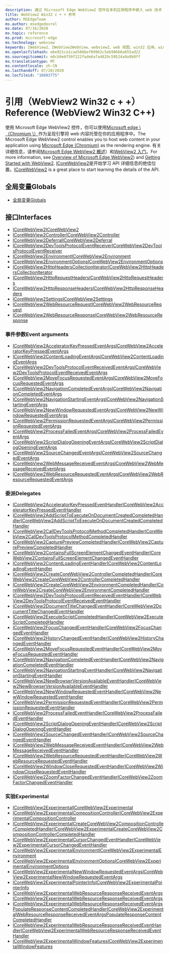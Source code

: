 ```yaml
---
description: 通过 Microsoft Edge WebView2 控件在本机应用程序中嵌入 web 技术（HTML、CSS 和 JavaScript）
title: WebView2 Win32 c + + 参考
author: MSEdgeTeam
ms.author: msedgedevrel
ms.date: 07/16/2020
ms.topic: reference
ms.prod: microsoft-edge
ms.technology: webview
keywords: IWebView2、IWebView2WebView、webview2、web 视图、win32 应用、win32、edge、ICoreWebView2、ICoreWebView2Controller、浏览器控件、边缘 html
ms.openlocfilehash: e6e921ca1cae586bef89962c5eb98668a655ad22
ms.sourcegitcommit: e0cb9e6f59f222fade6afa4829c59524a9a9b9ff
ms.translationtype: MT
ms.contentlocale: zh-CN
ms.lasthandoff: 07/20/2020
ms.locfileid: "10883775"
---
```

# <span data-ttu-id="3a50e-104">引用（WebView2 Win32 c + +）</span><span class="sxs-lookup"><span data-stu-id="3a50e-104">Reference (WebView2 Win32 C++)</span></span>  

<span data-ttu-id="3a50e-105">使用 Microsoft Edge WebView2 控件，你可以使用[Microsoft edge \ （Chromium \）](https://www.microsoftedgeinsider.com)作为呈现引擎将 web 内容托管在你的应用程序中。</span><span class="sxs-lookup"><span data-stu-id="3a50e-105">The Microsoft Edge WebView2 control enables you to host web content in your application using [Microsoft Edge \(Chromium\)](https://www.microsoftedgeinsider.com) as the rendering engine.</span></span>  <span data-ttu-id="3a50e-106">有关详细信息，请参阅[Microsoft Edge WebView2 概述](../../index.md)）和[WebView2 入门](../../gettingstarted/win32.md)。</span><span class="sxs-lookup"><span data-stu-id="3a50e-106">For more information, see [Overview of Microsoft Edge WebView2](../../index.md)) and [Getting Started with WebView2](../../gettingstarted/win32.md).</span></span>  <span data-ttu-id="3a50e-107">[ICoreWebView2](0-9-538/ICoreWebView2.md)是开始学习 API 详细信息的绝佳位置。</span><span class="sxs-lookup"><span data-stu-id="3a50e-107">[ICoreWebView2](0-9-538/ICoreWebView2.md) is a great place to start learning the details of the API.</span></span>  

## <span data-ttu-id="3a50e-108">全局变量</span><span class="sxs-lookup"><span data-stu-id="3a50e-108">Globals</span></span>  

*   [<span data-ttu-id="3a50e-109">全局变量</span><span class="sxs-lookup"><span data-stu-id="3a50e-109">Globals</span></span>](0-9-538/webview2-idl.md)  

## <span data-ttu-id="3a50e-110">接口</span><span class="sxs-lookup"><span data-stu-id="3a50e-110">Interfaces</span></span>  
*   [<span data-ttu-id="3a50e-111">ICoreWebView2</span><span class="sxs-lookup"><span data-stu-id="3a50e-111">ICoreWebView2</span></span>](0-9-538/icorewebview2.md)
*   [<span data-ttu-id="3a50e-112">ICoreWebView2Controller</span><span class="sxs-lookup"><span data-stu-id="3a50e-112">ICoreWebView2Controller</span></span>](0-9-538/icorewebview2controller.md)
*   [<span data-ttu-id="3a50e-113">ICoreWebView2Deferral</span><span class="sxs-lookup"><span data-stu-id="3a50e-113">ICoreWebView2Deferral</span></span>](0-9-538/icorewebview2deferral.md)
*   [<span data-ttu-id="3a50e-114">ICoreWebView2DevToolsProtocolEventReceiver</span><span class="sxs-lookup"><span data-stu-id="3a50e-114">ICoreWebView2DevToolsProtocolEventReceiver</span></span>](0-9-538/icorewebview2devtoolsprotocoleventreceiver.md)
*   [<span data-ttu-id="3a50e-115">ICoreWebView2Environment</span><span class="sxs-lookup"><span data-stu-id="3a50e-115">ICoreWebView2Environment</span></span>](0-9-538/icorewebview2environment.md)
*   [<span data-ttu-id="3a50e-116">ICoreWebView2EnvironmentOptions</span><span class="sxs-lookup"><span data-stu-id="3a50e-116">ICoreWebView2EnvironmentOptions</span></span>](0-9-538/icorewebview2environmentoptions.md)
*   [<span data-ttu-id="3a50e-117">ICoreWebView2HttpHeadersCollectionIterator</span><span class="sxs-lookup"><span data-stu-id="3a50e-117">ICoreWebView2HttpHeadersCollectionIterator</span></span>](0-9-538/icorewebview2httpheaderscollectioniterator.md)
*   [<span data-ttu-id="3a50e-118">ICoreWebView2HttpRequestHeaders</span><span class="sxs-lookup"><span data-stu-id="3a50e-118">ICoreWebView2HttpRequestHeaders</span></span>](0-9-538/icorewebview2httprequestheaders.md)
*   [<span data-ttu-id="3a50e-119">ICoreWebView2HttpResponseHeaders</span><span class="sxs-lookup"><span data-stu-id="3a50e-119">ICoreWebView2HttpResponseHeaders</span></span>](0-9-538/icorewebview2httpresponseheaders.md)
*   [<span data-ttu-id="3a50e-120">ICoreWebView2Settings</span><span class="sxs-lookup"><span data-stu-id="3a50e-120">ICoreWebView2Settings</span></span>](0-9-538/icorewebview2settings.md)
*   [<span data-ttu-id="3a50e-121">ICoreWebView2WebResourceRequest</span><span class="sxs-lookup"><span data-stu-id="3a50e-121">ICoreWebView2WebResourceRequest</span></span>](0-9-538/icorewebview2webresourcerequest.md)
*   [<span data-ttu-id="3a50e-122">ICoreWebView2WebResourceResponse</span><span class="sxs-lookup"><span data-stu-id="3a50e-122">ICoreWebView2WebResourceResponse</span></span>](0-9-538/icorewebview2webresourceresponse.md)

### <span data-ttu-id="3a50e-123">事件参数</span><span class="sxs-lookup"><span data-stu-id="3a50e-123">Event arguments</span></span>

*   [<span data-ttu-id="3a50e-124">ICoreWebView2AcceleratorKeyPressedEventArgs</span><span class="sxs-lookup"><span data-stu-id="3a50e-124">ICoreWebView2AcceleratorKeyPressedEventArgs</span></span>](0-9-538/icorewebview2acceleratorkeypressedeventargs.md)
*   [<span data-ttu-id="3a50e-125">ICoreWebView2ContentLoadingEventArgs</span><span class="sxs-lookup"><span data-stu-id="3a50e-125">ICoreWebView2ContentLoadingEventArgs</span></span>](0-9-538/icorewebview2contentloadingeventargs.md)
*   [<span data-ttu-id="3a50e-126">ICoreWebView2DevToolsProtocolEventReceivedEventArgs</span><span class="sxs-lookup"><span data-stu-id="3a50e-126">ICoreWebView2DevToolsProtocolEventReceivedEventArgs</span></span>](0-9-538/icorewebview2devtoolsprotocoleventreceivedeventargs.md)
*   [<span data-ttu-id="3a50e-127">ICoreWebView2MoveFocusRequestedEventArgs</span><span class="sxs-lookup"><span data-stu-id="3a50e-127">ICoreWebView2MoveFocusRequestedEventArgs</span></span>](0-9-538/icorewebview2movefocusrequestedeventargs.md)
*   [<span data-ttu-id="3a50e-128">ICoreWebView2NavigationCompletedEventArgs</span><span class="sxs-lookup"><span data-stu-id="3a50e-128">ICoreWebView2NavigationCompletedEventArgs</span></span>](0-9-538/icorewebview2navigationcompletedeventargs.md)
*   [<span data-ttu-id="3a50e-129">ICoreWebView2NavigationStartingEventArgs</span><span class="sxs-lookup"><span data-stu-id="3a50e-129">ICoreWebView2NavigationStartingEventArgs</span></span>](0-9-538/icorewebview2navigationstartingeventargs.md)
*   [<span data-ttu-id="3a50e-130">ICoreWebView2NewWindowRequestedEventArgs</span><span class="sxs-lookup"><span data-stu-id="3a50e-130">ICoreWebView2NewWindowRequestedEventArgs</span></span>](0-9-538/icorewebview2newwindowrequestedeventargs.md)
*   [<span data-ttu-id="3a50e-131">ICoreWebView2PermissionRequestedEventArgs</span><span class="sxs-lookup"><span data-stu-id="3a50e-131">ICoreWebView2PermissionRequestedEventArgs</span></span>](0-9-538/icorewebview2permissionrequestedeventargs.md)
*   [<span data-ttu-id="3a50e-132">ICoreWebView2ProcessFailedEventArgs</span><span class="sxs-lookup"><span data-stu-id="3a50e-132">ICoreWebView2ProcessFailedEventArgs</span></span>](0-9-538/icorewebview2processfailedeventargs.md)
*   [<span data-ttu-id="3a50e-133">ICoreWebView2ScriptDialogOpeningEventArgs</span><span class="sxs-lookup"><span data-stu-id="3a50e-133">ICoreWebView2ScriptDialogOpeningEventArgs</span></span>](0-9-538/icorewebview2scriptdialogopeningeventargs.md)
*   [<span data-ttu-id="3a50e-134">ICoreWebView2SourceChangedEventArgs</span><span class="sxs-lookup"><span data-stu-id="3a50e-134">ICoreWebView2SourceChangedEventArgs</span></span>](0-9-538/icorewebview2sourcechangedeventargs.md)
*   [<span data-ttu-id="3a50e-135">ICoreWebView2WebMessageReceivedEventArgs</span><span class="sxs-lookup"><span data-stu-id="3a50e-135">ICoreWebView2WebMessageReceivedEventArgs</span></span>](0-9-538/icorewebview2webmessagereceivedeventargs.md)
*   [<span data-ttu-id="3a50e-136">ICoreWebView2WebResourceRequestedEventArgs</span><span class="sxs-lookup"><span data-stu-id="3a50e-136">ICoreWebView2WebResourceRequestedEventArgs</span></span>](0-9-538/icorewebview2webresourcerequestedeventargs.md)

### <span data-ttu-id="3a50e-137">委派</span><span class="sxs-lookup"><span data-stu-id="3a50e-137">Delegates</span></span>

*   [<span data-ttu-id="3a50e-138">ICoreWebView2AcceleratorKeyPressedEventHandler</span><span class="sxs-lookup"><span data-stu-id="3a50e-138">ICoreWebView2AcceleratorKeyPressedEventHandler</span></span>](0-9-538/icorewebview2acceleratorkeypressedeventhandler.md)
*   [<span data-ttu-id="3a50e-139">ICoreWebView2AddScriptToExecuteOnDocumentCreatedCompletedHandler</span><span class="sxs-lookup"><span data-stu-id="3a50e-139">ICoreWebView2AddScriptToExecuteOnDocumentCreatedCompletedHandler</span></span>](0-9-538/icorewebview2addscripttoexecuteondocumentcreatedcompletedhandler.md)
*   [<span data-ttu-id="3a50e-140">ICoreWebView2CallDevToolsProtocolMethodCompletedHandler</span><span class="sxs-lookup"><span data-stu-id="3a50e-140">ICoreWebView2CallDevToolsProtocolMethodCompletedHandler</span></span>](0-9-538/icorewebview2calldevtoolsprotocolmethodcompletedhandler.md)
*   [<span data-ttu-id="3a50e-141">ICoreWebView2CapturePreviewCompletedHandler</span><span class="sxs-lookup"><span data-stu-id="3a50e-141">ICoreWebView2CapturePreviewCompletedHandler</span></span>](0-9-538/icorewebview2capturepreviewcompletedhandler.md)
*   [<span data-ttu-id="3a50e-142">ICoreWebView2ContainsFullScreenElementChangedEventHandler</span><span class="sxs-lookup"><span data-stu-id="3a50e-142">ICoreWebView2ContainsFullScreenElementChangedEventHandler</span></span>](0-9-538/icorewebview2containsfullscreenelementchangedeventhandler.md)
*   [<span data-ttu-id="3a50e-143">ICoreWebView2ContentLoadingEventHandler</span><span class="sxs-lookup"><span data-stu-id="3a50e-143">ICoreWebView2ContentLoadingEventHandler</span></span>](0-9-538/icorewebview2contentloadingeventhandler.md)
*   [<span data-ttu-id="3a50e-144">ICoreWebView2CreateCoreWebView2ControllerCompletedHandler</span><span class="sxs-lookup"><span data-stu-id="3a50e-144">ICoreWebView2CreateCoreWebView2ControllerCompletedHandler</span></span>](0-9-538/icorewebview2createcorewebview2controllercompletedhandler.md)
*   [<span data-ttu-id="3a50e-145">ICoreWebView2CreateCoreWebView2EnvironmentCompletedHandler</span><span class="sxs-lookup"><span data-stu-id="3a50e-145">ICoreWebView2CreateCoreWebView2EnvironmentCompletedHandler</span></span>](0-9-538/icorewebview2createcorewebview2environmentcompletedhandler.md)
*   [<span data-ttu-id="3a50e-146">ICoreWebView2DevToolsProtocolEventReceivedEventHandler</span><span class="sxs-lookup"><span data-stu-id="3a50e-146">ICoreWebView2DevToolsProtocolEventReceivedEventHandler</span></span>](0-9-538/icorewebview2devtoolsprotocoleventreceivedeventhandler.md)
*   [<span data-ttu-id="3a50e-147">ICoreWebView2DocumentTitleChangedEventHandler</span><span class="sxs-lookup"><span data-stu-id="3a50e-147">ICoreWebView2DocumentTitleChangedEventHandler</span></span>](0-9-538/icorewebview2documenttitlechangedeventhandler.md)
*   [<span data-ttu-id="3a50e-148">ICoreWebView2ExecuteScriptCompletedHandler</span><span class="sxs-lookup"><span data-stu-id="3a50e-148">ICoreWebView2ExecuteScriptCompletedHandler</span></span>](0-9-538/icorewebview2executescriptcompletedhandler.md)
*   [<span data-ttu-id="3a50e-149">ICoreWebView2FocusChangedEventHandler</span><span class="sxs-lookup"><span data-stu-id="3a50e-149">ICoreWebView2FocusChangedEventHandler</span></span>](0-9-538/icorewebview2focuschangedeventhandler.md)
*   [<span data-ttu-id="3a50e-150">ICoreWebView2HistoryChangedEventHandler</span><span class="sxs-lookup"><span data-stu-id="3a50e-150">ICoreWebView2HistoryChangedEventHandler</span></span>](0-9-538/icorewebview2historychangedeventhandler.md)
*   [<span data-ttu-id="3a50e-151">ICoreWebView2MoveFocusRequestedEventHandler</span><span class="sxs-lookup"><span data-stu-id="3a50e-151">ICoreWebView2MoveFocusRequestedEventHandler</span></span>](0-9-538/icorewebview2movefocusrequestedeventhandler.md)
*   [<span data-ttu-id="3a50e-152">ICoreWebView2NavigationCompletedEventHandler</span><span class="sxs-lookup"><span data-stu-id="3a50e-152">ICoreWebView2NavigationCompletedEventHandler</span></span>](0-9-538/icorewebview2navigationcompletedeventhandler.md)
*   [<span data-ttu-id="3a50e-153">ICoreWebView2NavigationStartingEventHandler</span><span class="sxs-lookup"><span data-stu-id="3a50e-153">ICoreWebView2NavigationStartingEventHandler</span></span>](0-9-538/icorewebview2navigationstartingeventhandler.md)
*   [<span data-ttu-id="3a50e-154">ICoreWebView2NewBrowserVersionAvailableEventHandler</span><span class="sxs-lookup"><span data-stu-id="3a50e-154">ICoreWebView2NewBrowserVersionAvailableEventHandler</span></span>](0-9-538/icorewebview2newbrowserversionavailableeventhandler.md)
*   [<span data-ttu-id="3a50e-155">ICoreWebView2NewWindowRequestedEventHandler</span><span class="sxs-lookup"><span data-stu-id="3a50e-155">ICoreWebView2NewWindowRequestedEventHandler</span></span>](0-9-538/icorewebview2newwindowrequestedeventhandler.md)
*   [<span data-ttu-id="3a50e-156">ICoreWebView2PermissionRequestedEventHandler</span><span class="sxs-lookup"><span data-stu-id="3a50e-156">ICoreWebView2PermissionRequestedEventHandler</span></span>](0-9-538/icorewebview2permissionrequestedeventhandler.md)
*   [<span data-ttu-id="3a50e-157">ICoreWebView2ProcessFailedEventHandler</span><span class="sxs-lookup"><span data-stu-id="3a50e-157">ICoreWebView2ProcessFailedEventHandler</span></span>](0-9-538/icorewebview2processfailedeventhandler.md)
*   [<span data-ttu-id="3a50e-158">ICoreWebView2ScriptDialogOpeningEventHandler</span><span class="sxs-lookup"><span data-stu-id="3a50e-158">ICoreWebView2ScriptDialogOpeningEventHandler</span></span>](0-9-538/icorewebview2scriptdialogopeningeventhandler.md)
*   [<span data-ttu-id="3a50e-159">ICoreWebView2SourceChangedEventHandler</span><span class="sxs-lookup"><span data-stu-id="3a50e-159">ICoreWebView2SourceChangedEventHandler</span></span>](0-9-538/icorewebview2sourcechangedeventhandler.md)
*   [<span data-ttu-id="3a50e-160">ICoreWebView2WebMessageReceivedEventHandler</span><span class="sxs-lookup"><span data-stu-id="3a50e-160">ICoreWebView2WebMessageReceivedEventHandler</span></span>](0-9-538/icorewebview2webmessagereceivedeventhandler.md)
*   [<span data-ttu-id="3a50e-161">ICoreWebView2WebResourceRequestedEventHandler</span><span class="sxs-lookup"><span data-stu-id="3a50e-161">ICoreWebView2WebResourceRequestedEventHandler</span></span>](0-9-538/icorewebview2webresourcerequestedeventhandler.md)
*   [<span data-ttu-id="3a50e-162">ICoreWebView2WindowCloseRequestedEventHandler</span><span class="sxs-lookup"><span data-stu-id="3a50e-162">ICoreWebView2WindowCloseRequestedEventHandler</span></span>](0-9-538/icorewebview2windowcloserequestedeventhandler.md)
*   [<span data-ttu-id="3a50e-163">ICoreWebView2ZoomFactorChangedEventHandler</span><span class="sxs-lookup"><span data-stu-id="3a50e-163">ICoreWebView2ZoomFactorChangedEventHandler</span></span>](0-9-538/icorewebview2zoomfactorchangedeventhandler.md)

### <span data-ttu-id="3a50e-164">实验</span><span class="sxs-lookup"><span data-stu-id="3a50e-164">Experimental</span></span>

*   [<span data-ttu-id="3a50e-165">ICoreWebView2Experimental</span><span class="sxs-lookup"><span data-stu-id="3a50e-165">ICoreWebView2Experimental</span></span>](0-9-538/icorewebview2experimental.md)
*   [<span data-ttu-id="3a50e-166">ICoreWebView2ExperimentalCompositionController</span><span class="sxs-lookup"><span data-stu-id="3a50e-166">ICoreWebView2ExperimentalCompositionController</span></span>](0-9-538/icorewebview2experimentalcompositioncontroller.md)
*   [<span data-ttu-id="3a50e-167">ICoreWebView2ExperimentalCreateCoreWebView2CompositionControllerCompletedHandler</span><span class="sxs-lookup"><span data-stu-id="3a50e-167">ICoreWebView2ExperimentalCreateCoreWebView2CompositionControllerCompletedHandler</span></span>](0-9-538/icorewebview2experimentalcreatecorewebview2compositioncontrollercompletedhandler.md)
*   [<span data-ttu-id="3a50e-168">ICoreWebView2ExperimentalCursorChangedEventHandler</span><span class="sxs-lookup"><span data-stu-id="3a50e-168">ICoreWebView2ExperimentalCursorChangedEventHandler</span></span>](0-9-538/icorewebview2experimentalcursorchangedeventhandler.md)
*   [<span data-ttu-id="3a50e-169">ICoreWebView2ExperimentalEnvironment</span><span class="sxs-lookup"><span data-stu-id="3a50e-169">ICoreWebView2ExperimentalEnvironment</span></span>](0-9-538/icorewebview2experimentalenvironment.md)
*   [<span data-ttu-id="3a50e-170">ICoreWebView2ExperimentalEnvironmentOptions</span><span class="sxs-lookup"><span data-stu-id="3a50e-170">ICoreWebView2ExperimentalEnvironmentOptions</span></span>](0-9-538/icorewebview2experimentalenvironmentoptions.md)
*   [<span data-ttu-id="3a50e-171">ICoreWebView2ExperimentalNewWindowRequestedEventArgs</span><span class="sxs-lookup"><span data-stu-id="3a50e-171">ICoreWebView2ExperimentalNewWindowRequestedEventArgs</span></span>](0-9-538/icorewebview2experimentalnewwindowrequestedeventargs.md)
*   [<span data-ttu-id="3a50e-172">ICoreWebView2ExperimentalPointerInfo</span><span class="sxs-lookup"><span data-stu-id="3a50e-172">ICoreWebView2ExperimentalPointerInfo</span></span>](0-9-538/icorewebview2experimentalpointerinfo.md)
*   [<span data-ttu-id="3a50e-173">ICoreWebView2ExperimentalWebResourceResponseReceivedEventArgs</span><span class="sxs-lookup"><span data-stu-id="3a50e-173">ICoreWebView2ExperimentalWebResourceResponseReceivedEventArgs</span></span>](0-9-538/icorewebview2experimentalwebresourceresponsereceivedeventargs.md)
*   [<span data-ttu-id="3a50e-174">ICoreWebView2ExperimentalWebResourceResponseReceivedEventArgsPopulateResponseContentCompletedHandler</span><span class="sxs-lookup"><span data-stu-id="3a50e-174">ICoreWebView2ExperimentalWebResourceResponseReceivedEventArgsPopulateResponseContentCompletedHandler</span></span>](0-9-538/icorewebview2experimentalwebresourceresponsereceivedeventargspopulateresponsecontentcompletedhandler.md)
*   [<span data-ttu-id="3a50e-175">ICoreWebView2ExperimentalWebResourceResponseReceivedEventHandler</span><span class="sxs-lookup"><span data-stu-id="3a50e-175">ICoreWebView2ExperimentalWebResourceResponseReceivedEventHandler</span></span>](0-9-538/icorewebview2experimentalwebresourceresponsereceivedeventhandler.md)
*   [<span data-ttu-id="3a50e-176">ICoreWebView2ExperimentalWindowFeatures</span><span class="sxs-lookup"><span data-stu-id="3a50e-176">ICoreWebView2ExperimentalWindowFeatures</span></span>](0-9-538/icorewebview2experimentalwindowfeatures.md)
